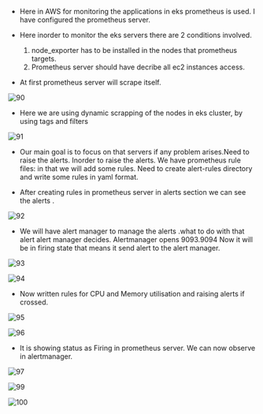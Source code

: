 * Here in AWS for monitoring the applications in eks prometheus is used. I have configured the prometheus server.

* Here inorder to monitor the eks servers there are 2 conditions involved.

    1. node_exporter has to be installed in the nodes that prometheus targets.
    2. Prometheus server should have decribe all ec2 instances access.

* At first prometheus server will scrape itself.

![90](https://github.com/user-attachments/assets/7310e631-1db0-4897-9cd5-c4ff2ce96e12)

* Here we are using dynamic scrapping of the nodes in eks cluster, by using tags and filters

![91](https://github.com/user-attachments/assets/d61bc057-3035-411a-8eb6-2bb2c870d4e4)

* Our main goal is to focus on that servers if any problem arises.Need to raise the alerts.
  Inorder to raise the alerts. We have prometheus rule files: in that we will add some rules.
  Need to create alert-rules directory and write some rules in yaml format.

* After creating rules in prometheus server in alerts section we can see the alerts .

![92](https://github.com/user-attachments/assets/4cac5e0f-00b7-448c-919b-b15ad350be7f)

* We will have alert manager to manage the alerts .what to do with that alert alert manager decides.
  Alertmanager opens 9093.9094 
  Now it will be in firing state that means it send alert to the alert manager.

![93](https://github.com/user-attachments/assets/fc986190-ddb0-45e5-b9e9-2640a6189a35)

![94](https://github.com/user-attachments/assets/afb63734-e210-494a-b04d-3b6ad5175e7e)

* Now written rules for CPU and Memory utilisation and raising alerts if crossed.

![95](https://github.com/user-attachments/assets/5a28bcf7-5cb3-402f-a9a8-afaf17a13d95)

![96](https://github.com/user-attachments/assets/afefa5fe-c2f1-4ae2-959d-8dac98f4450b)

* It is showing status as Firing in prometheus server. We can now observe in alertmanager.

![97](https://github.com/user-attachments/assets/40c425b6-e252-4cec-9ced-84154bd570da)

![99](https://github.com/user-attachments/assets/92d420bb-38a1-4545-ac0c-9b894c07a575)

![100](https://github.com/user-attachments/assets/b6f637bc-b4be-4eee-a55d-1c3f7dc263b4)